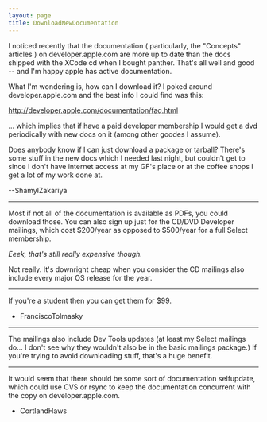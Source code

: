```yaml
---
layout: page
title: DownloadNewDocumentation
---
```


I noticed recently that the documentation ( particularly, the "Concepts" articles ) on developer.apple.com are more up to date than the docs shipped with the XCode cd when I bought panther. That's all well and good -- and I'm happy apple has active documentation.

What I'm wondering is, how can I download it? I poked around developer.apple.com and the best info I could find was this:

http://developer.apple.com/documentation/faq.html

... which implies that if have a paid developer membership I would get a dvd periodically with new docs on it (among other goodes I assume).

Does anybody know if I can just download a package or tarball? There's some stuff in the new docs which I needed last night, but couldn't get to since I don't have internet access at my GF's place or at the coffee shops I get a lot of my work done at.

--ShamylZakariya

----

Most if not all of the documentation is available as PDFs, you could download those. You can also sign up just for the CD/DVD Developer mailings, which cost $200/year as opposed to $500/year for a full Select membership.

*Eeek, that's still really expensive though.*

Not really. It's downright cheap when you consider the CD mailings also include every major OS release for the year.

----

If you're a student then you can get them for $99.

- FranciscoTolmasky

----

The mailings also include Dev Tools updates (at least my Select mailings do... I don't see why they wouldn't also be in the basic mailings package.) If you're trying to avoid downloading stuff, that's a huge benefit.

----

It would seem that there should be some sort of documentation selfupdate, which could use CVS or rsync to keep the documentation concurrent with the copy on developer.apple.com.

- CortlandHaws

